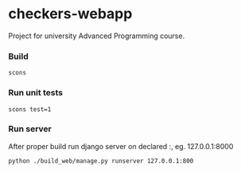 # checkers-webapp
Project for university Advanced Programming course.

### Build
```
scons
```
### Run unit tests
```
scons test=1
```
### Run server
After proper build run django server on declared <ip>:<port>, eg. 127.0.0.1:8000
```
python ./build_web/manage.py runserver 127.0.0.1:800
```
